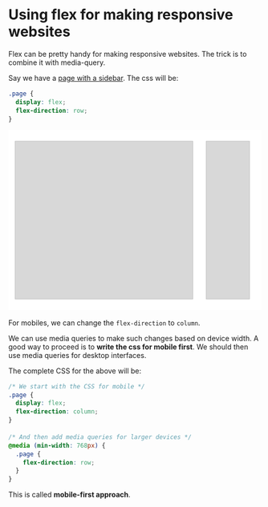 # Using flex for making responsive websites

Flex can be pretty handy for making responsive websites. The trick is to combine it with media-query.

Say we have a [page with a sidebar](https://codepen.io/faltoo/pen/dyMxpBp). The css will be:

```css
.page {
  display: flex;
  flex-direction: row;
}
```

![Sidebar Layout](../assets/sidebar-layout.png)

For mobiles, we can change the `flex-direction` to `column`.

We can use media queries to make such changes based on device width. A good way to proceed is to **write the css for mobile first**. We should then use media queries for desktop interfaces.

The complete CSS for the above will be:

```css
/* We start with the CSS for mobile */
.page {
  display: flex;
  flex-direction: column;
}

/* And then add media queries for larger devices */
@media (min-width: 768px) {
  .page {
    flex-direction: row;
  }
}
```

This is called **mobile-first approach**.
